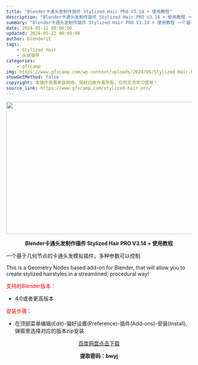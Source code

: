 ```yaml
---
title: "Blender卡通头发制作插件 Stylized Hair PRO V3.14 + 使用教程"
description: "Blender卡通头发制作插件 Stylized Hair PRO V3.14 + 使用教程 一个基于几何节点的卡通头发模拟插件，多种参数可以控制 This is a Geometry Nodes b..."
summary: "Blender卡通头发制作插件 Stylized Hair PRO V3.14 + 使用教程 一个基于几何节点的卡通头发模拟插件，多种参数可以控制 This is a Geometry Nodes b..."
date: 2024-05-22 00:00:00
updated: 2024-05-22 00:00:00
author: blenderit
tags: 
    - Stylized Hair
    - 头发插件
categories:
    - gfxcamp
img: https://www.gfxcamp.com/wp-content/uploads/2024/05/Stylized-Hair-PRO.jpg
showGetMethod: false
copyright: 本插件资源来自网络，版权归原作者所有，仅供交流学习使用！
source_link: https://www.gfxcamp.com/stylized-hair-pro/
---
```

<div><p><img decoding="async" class="aligncenter size-full wp-image-121493" src="https://www.gfxcamp.com/wp-content/uploads/2024/05/Stylized-Hair-PRO.jpg" data-src="https://www.gfxcamp.com/wp-content/uploads/2024/05/Stylized-Hair-PRO.jpg" alt="" width="640" height="360" data-srcset="https://www.gfxcamp.com/wp-content/uploads/2024/05/Stylized-Hair-PRO.jpg 640w, https://www.gfxcamp.com/wp-content/uploads/2024/05/Stylized-Hair-PRO-150x84.jpg 150w" data-sizes="(max-width: 640px) 100vw, 640px"></p><p style="text-align: center;"><strong>Blender卡通头发制作插件 Stylized Hair PRO V3.14 + 使用教程</strong></p><p>一个基于几何节点的卡通头发模拟插件，多种参数可以控制</p><p>This is a Geometry Nodes based add-on for Blender, that will allow you to create stylized hairstyles in a streamlined, procedural way!</p><p style="text-align: left;"><span style="color: #ff0000;">支持的Blender版本：</span></p><ul>
<li style="text-align: left;">4.0或者更高版本</li>
</ul><p><span style="color: #ff0000;">安装步骤：</span></p><ul>
<li>在顶部菜单编辑(Edit)-偏好设置(Preference)-插件(Add-ons)-安装(Install),弹窗里选择对应的版本zip安装</li>
</ul><p style="text-align: center;"><a class="maxbutton-3 maxbutton maxbutton-baidu" target="_blank" rel="noopener" href="https://pan.baidu.com/s/141U9bpChIRUng5u7pdK3pA?pwd=bwyj"><span class="mb-text">百度网盘点击下载</span></a></p><p style="text-align: center;"><strong>提取密码：bwyj</strong></p></div>